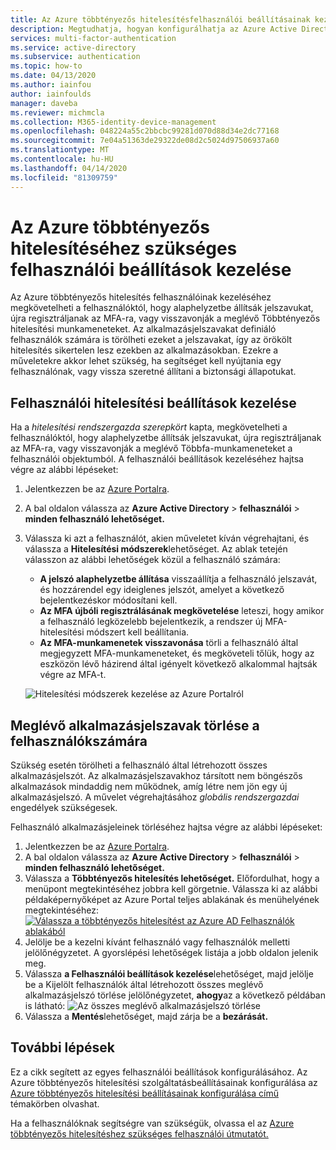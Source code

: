 ```yaml
---
title: Az Azure többtényezős hitelesítésfelhasználói beállításainak kezelése – Azure Active Directory
description: Megtudhatja, hogyan konfigurálhatja az Azure Active Directory felhasználói beállításait az Azure többtényezős hitelesítéshez
services: multi-factor-authentication
ms.service: active-directory
ms.subservice: authentication
ms.topic: how-to
ms.date: 04/13/2020
ms.author: iainfou
author: iainfoulds
manager: daveba
ms.reviewer: michmcla
ms.collection: M365-identity-device-management
ms.openlocfilehash: 048224a55c2bbcbc99281d070d88d34e2dc77168
ms.sourcegitcommit: 7e04a51363de29322de08d2c5024d97506937a60
ms.translationtype: MT
ms.contentlocale: hu-HU
ms.lasthandoff: 04/14/2020
ms.locfileid: "81309759"
---
```

# <a name="manage-user-settings-for-azure-multi-factor-authentication"></a>Az Azure többtényezős hitelesítéséhez szükséges felhasználói beállítások kezelése

Az Azure többtényezős hitelesítés felhasználóinak kezeléséhez megkövetelheti a felhasználóktól, hogy alaphelyzetbe állítsák jelszavukat, újra regisztráljanak az MFA-ra, vagy visszavonják a meglévő Többtényezős hitelesítési munkameneteket. Az alkalmazásjelszavakat definiáló felhasználók számára is törölheti ezeket a jelszavakat, így az örökölt hitelesítés sikertelen lesz ezekben az alkalmazásokban. Ezekre a műveletekre akkor lehet szükség, ha segítséget kell nyújtania egy felhasználónak, vagy vissza szeretné állítani a biztonsági állapotukat.

## <a name="manage-user-authentication-options"></a>Felhasználói hitelesítési beállítások kezelése

Ha a *hitelesítési rendszergazda szerepkört* kapta, megkövetelheti a felhasználóktól, hogy alaphelyzetbe állítsák jelszavukat, újra regisztráljanak az MFA-ra, vagy visszavonják a meglévő Többfa-munkameneteket a felhasználói objektumból. A felhasználói beállítások kezeléséhez hajtsa végre az alábbi lépéseket:

1. Jelentkezzen be az [Azure Portalra](https://portal.azure.com).
1. A bal oldalon válassza az **Azure Active Directory** > **felhasználói** > **minden felhasználó lehetőséget.**
1. Válassza ki azt a felhasználót, akien műveletet kíván végrehajtani, és válassza a **Hitelesítési módszerek**lehetőséget. Az ablak tetején válasszon az alábbi lehetőségek közül a felhasználó számára:
   - **A jelszó alaphelyzetbe állítása** visszaállítja a felhasználó jelszavát, és hozzárendel egy ideiglenes jelszót, amelyet a következő bejelentkezéskor módosítani kell.
   - **Az MFA újbóli regisztrálásának megkövetelése** leteszi, hogy amikor a felhasználó legközelebb bejelentkezik, a rendszer új MFA-hitelesítési módszert kell beállítania.
   - **Az MFA-munkamenetek visszavonása** törli a felhasználó által megjegyzett MFA-munkameneteket, és megköveteli tőlük, hogy az eszközön lévő házirend által igényelt következő alkalommal hajtsák végre az MFA-t.

   ![Hitelesítési módszerek kezelése az Azure Portalról](./media/howto-mfa-userdevicesettings/manage-authentication-methods-in-azure.png)

## <a name="delete-users-existing-app-passwords"></a>Meglévő alkalmazásjelszavak törlése a felhasználókszámára

Szükség esetén törölheti a felhasználó által létrehozott összes alkalmazásjelszót. Az alkalmazásjelszavakhoz társított nem böngészős alkalmazások mindaddig nem működnek, amíg létre nem jön egy új alkalmazásjelszó. A művelet végrehajtásához *globális rendszergazdai* engedélyek szükségesek.

Felhasználó alkalmazásjeleinek törléséhez hajtsa végre az alábbi lépéseket:

1. Jelentkezzen be az [Azure Portalra](https://portal.azure.com).
1. A bal oldalon válassza az **Azure Active Directory** > **felhasználói** > **minden felhasználó lehetőséget.**
1. Válassza a **Többtényezős hitelesítés lehetőséget.** Előfordulhat, hogy a menüpont megtekintéséhez jobbra kell görgetnie. Válassza ki az alábbi példaképernyőképet az Azure Portal teljes ablakának és menühelyének megtekintéséhez:[![](media/howto-mfa-userstates/selectmfa-cropped.png "Válassza a többtényezős hitelesítést az Azure AD Felhasználók ablakából")](media/howto-mfa-userstates/selectmfa.png#lightbox)
1. Jelölje be a kezelni kívánt felhasználó vagy felhasználók melletti jelölőnégyzetet. A gyorslépési lehetőségek listája a jobb oldalon jelenik meg.
1. Válassza **a Felhasználói beállítások kezelése**lehetőséget, majd jelölje be a Kijelölt felhasználók által létrehozott összes meglévő alkalmazásjelszó törlése jelölőnégyzetet, **ahogy**az a következő példában is látható: ![Az összes meglévő alkalmazásjelszó törlése](./media/howto-mfa-userdevicesettings/deleteapppasswords.png)
1. Válassza a **Mentés**lehetőséget, majd zárja be a **bezárását.**

## <a name="next-steps"></a>További lépések

Ez a cikk segített az egyes felhasználói beállítások konfigurálásához. Az Azure többtényezős hitelesítési szolgáltatásbeállításainak konfigurálása az [Azure többtényezős hitelesítési beállításainak konfigurálása című](howto-mfa-mfasettings.md) témakörben olvashat.

Ha a felhasználóknak segítségre van szükségük, olvassa el az [Azure többtényezős hitelesítéshez szükséges felhasználói útmutatót.](../user-help/multi-factor-authentication-end-user.md)
